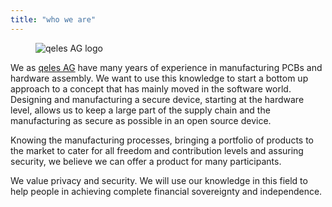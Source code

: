 ```yaml
---
title: "who we are"
---
```


<figure class="qlogo"><img src="/assets/qeles-logo.png" alt="qeles AG logo"></figure>

We as [qeles AG] have many years of experience in manufacturing PCBs and
hardware assembly. We want to use this knowledge to start a bottom up
approach to a concept that has mainly moved in the software world. Designing
and manufacturing a secure device, starting at the hardware level, allows
us to keep a large part of the supply chain and the manufacturing as secure
as possible in an open source device.

Knowing the manufacturing processes, bringing a portfolio of products to the
market to cater for all freedom and contribution levels and assuring security,
we believe we can offer a product for many participants.

We value privacy and security. We will use our knowledge in this field to help
people in achieving complete financial sovereignty and independence.

[qeles AG]: https://qeles.ch/
